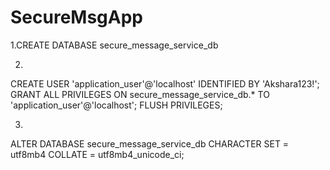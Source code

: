# SecureMsgApp
1.CREATE DATABASE secure_message_service_db


2.
CREATE USER 'application_user'@'localhost' IDENTIFIED BY 'Akshara123!';
GRANT ALL PRIVILEGES ON secure_message_service_db.* TO 'application_user'@'localhost';
FLUSH PRIVILEGES;

3.
ALTER DATABASE secure_message_service_db CHARACTER SET = utf8mb4 COLLATE = utf8mb4_unicode_ci;